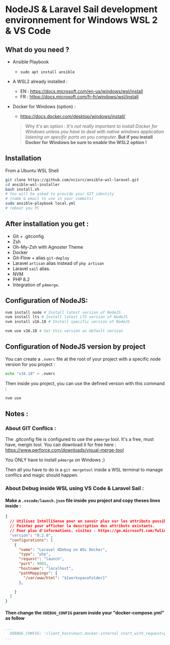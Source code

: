 # NodeJS & Laravel Sail development environnement for Windows WSL 2 & VS Code

## What do you need ?
- Ansible Playbook
  - `sudo apt install ansible`

- A WSL2 already installed :
  - EN : https://docs.microsoft.com/en-us/windows/wsl/install
  - FR : https://docs.microsoft.com/fr-fr/windows/wsl/install

- Docker for Windows (option) :
  - https://docs.docker.com/desktop/windows/install/

  > Why it's an option : _It's not really important to install Docker for Windows unless you have to deal with native windows application listening on specific ports on you computer._
  **But if you install Docker for Windows be sure to enable the WSL2 option !**

## Installation
From a Ubuntu WSL Shell

```bash
git clone https://github.com/ncisrc/ansible-wsl-laravel.git
cd ansible-wsl-installer
bash install.sh
# You will be asked to provide your GIT identity
# (name & email to use in your commits)
sudo ansible-playbook local.yml
# reboot you PC
```

## After installation you get :
- Git + .gitconfig
- Zsh
- Oh-My-Zsh with Agnoster Theme
- Docker
- Git-Flow + alias `git-deploy`
- Laravel `artisan` alias instead of `php artisan`
- Laravel `sail` alias.
- NVM
- PHP 8.2
- Integration of `p4merge`.

## Configuration of NodeJS:
```bash
nvm install node # Install latest version of NodeJS
nvm install lts # Install latest LTS version of NodeJS
nvm install v16.18 # Install specific version of NodeJS

nvm use v16.18 # Set this version as default version
```

## Configuration of NodeJS version by project
You can create a `.nvmrc` file at the root of your project with a specific node version for you project :
```bash
echo "v16.18" > .nvmrc
```
Then inside you project, you can use the defined version with this command :
```bash
nvm use
```



## Notes :

### About GIT Conflics :

The .gitconfig file is configured to use the `p4merge` tool. It's a free, must have, mergin tool.
You can download it for free here : https://www.perforce.com/downloads/visual-merge-tool

You ONLY have to install `p4merge` on Windows ;)

Then all you have to do is a `git mergetool` inside a WSL terminal to manage conflics and magic should happen.

### About Debug inside WSL using VS Code & Laravel Sail :

#### Make a `.vscode/launch.json` file inside you project and copy theses lines inside :
```json
{
  // Utilisez IntelliSense pour en savoir plus sur les attributs possibles.
  // Pointez pour afficher la description des attributs existants.
  // Pour plus d'informations, visitez : https://go.microsoft.com/fwlink/?linkid=830387
  "version": "0.2.0",
  "configurations": [
    {
      "name": "Laravel XDebug on WSL Docker",
      "type": "php",
      "request": "launch",
      "port": 9003,
      "hostname": "localhost",
      "pathMappings": {
        "/var/www/html": "${workspaceFolder}"
      },

    }
  ]
}

```

#### Then change the `XDEBUG_CONFIG` param inside your "docker-compose.yml" as follow

```yaml
...
  XDEBUG_CONFIG: 'client_host=host.docker.internal start_with_request=yes idekey=VSCODE discover_client_host=true log_level=0'
...
```
